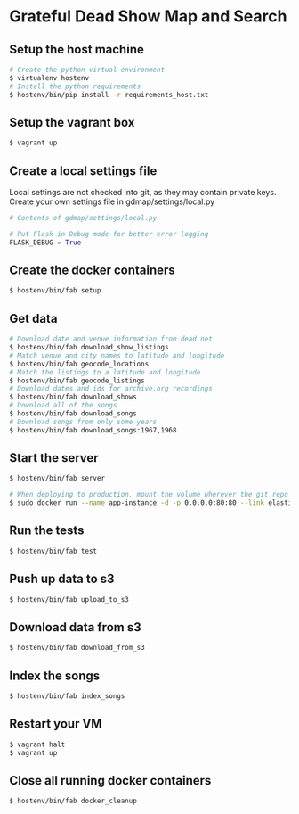 # Grateful Dead Show Map and Search

## Setup the host machine

```bash
# Create the python virtual environment
$ virtualenv hostenv
# Install the python requirements
$ hostenv/bin/pip install -r requirements_host.txt
```

## Setup the vagrant box

```bash
$ vagrant up
```

## Create a local settings file

Local settings are not checked into git, as they may contain private keys.
Create your own settings file in gdmap/settings/local.py
```python
# Contents of gdmap/settings/local.py

# Put Flask in Debug mode for better error logging
FLASK_DEBUG = True
```

## Create the docker containers
```bash
$ hostenv/bin/fab setup
```

## Get data
```bash
# Download date and venue information from dead.net
$ hostenv/bin/fab download_show_listings
# Match venue and city names to latitude and longitude
$ hostenv/bin/fab geocode_locations
# Match the listings to a latitude and longitude
$ hostenv/bin/fab geocode_listings
# Download dates and ids for archive.org recordings
$ hostenv/bin/fab download_shows
# Download all of the songs
$ hostenv/bin/fab download_songs
# Download songs from only some years
$ hostenv/bin/fab download_songs:1967,1968
```

## Start the server

```bash
$ hostenv/bin/fab server

# When deploying to production, mount the volume wherever the git repo was cloned, e.g.
$ sudo docker run --name app-instance -d -p 0.0.0.0:80:80 --link elasticsearch:elasticsearch --link mongodb:mongodb --volume=/usr/local/src/gdmap:/gdmap webapp
```

## Run the tests

```bash
$ hostenv/bin/fab test
```

## Push up data to s3

```bash
$ hostenv/bin/fab upload_to_s3
```

## Download data from s3

```bash
$ hostenv/bin/fab download_from_s3
```

## Index the songs

```bash
$ hostenv/bin/fab index_songs
```

## Restart your VM

```bash
$ vagrant halt
$ vagrant up
```

## Close all running docker containers

```bash
$ hostenv/bin/fab docker_cleanup
```
